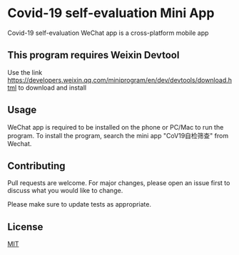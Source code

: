 # Covid-19 self-evaluation Mini App

Covid-19 self-evaluation WeChat app is a cross-platform mobile app

## This program requires Weixin Devtool

Use the link https://developers.weixin.qq.com/miniprogram/en/dev/devtools/download.html to download and install



## Usage

WeChat app is required to be installed on the phone or PC/Mac to run the program.
To install the program, search the mini app "CoV19自检筛查" from Wechat.

## Contributing

Pull requests are welcome. For major changes, please open an issue first
to discuss what you would like to change.

Please make sure to update tests as appropriate.

## License

[MIT](https://choosealicense.com/licenses/mit/)
